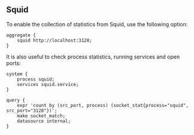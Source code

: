 ## Squid

To enable the collection of statistics from Squid, use the following option:
```
aggregate {
	squid http://localhost:3128;
}
```

It is also useful to check process statistics, running services and open ports:
```
system {
    process squid;
    services squid.service;
}

query {
	expr 'count by (src_port, process) (socket_stat{process="squid", src_port="3128"})';
	make socket_match;
	datasource internal;
}
```

